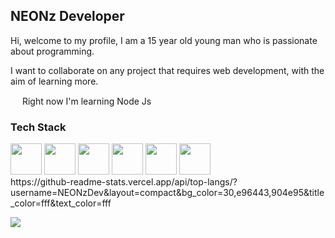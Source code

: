 ## NEONz Developer

Hi, welcome to my profile, I am a 15 year old young man who is passionate about programming.

I want to collaborate on any project that requires web development, with the aim of learning more.

<img src="https://images.emojiterra.com/google/android-11/128px/270d.png" width="15px"> ️Right now I'm learning Node Js


### Tech Stack
<div><img src="https://camo.githubusercontent.com/8298328a921a558fc17a231edb75f35504ec6d30/68747470733a2f2f75706c6f61642e77696b696d656469612e6f72672f77696b6970656469612f636f6d6d6f6e732f7468756d622f392f39392f556e6f6666696369616c5f4a6176615363726970745f6c6f676f5f322e7376672f3132303070782d556e6f6666696369616c5f4a6176615363726970745f6c6f676f5f322e7376672e706e67" width="50px">
<img src="https://camo.githubusercontent.com/119dffa22a5b3a64a830e3ced7bcbdc61eea862d/68747470733a2f2f7777772e72657475726e6769732e6e65742f77702d636f6e74656e742f75706c6f6164732f323031322f30352f6c6f676f5f435353332e706e67" width="50px">
<img src="https://camo.githubusercontent.com/90af441adf3c5447116634a9b486a98426a65964/68747470733a2f2f75706c6f61642e77696b696d656469612e6f72672f77696b6970656469612f636f6d6d6f6e732f7468756d622f362f36312f48544d4c355f6c6f676f5f616e645f776f72646d61726b2e7376672f32333070782d48544d4c355f6c6f676f5f616e645f776f72646d61726b2e7376672e706e67" width="50px">
<img src="https://camo.githubusercontent.com/49ecaff44da673d63b6af9d04a40574af9d3d845/68747470733a2f2f75706c6f61642e77696b696d656469612e6f72672f77696b6970656469612f636f6d6d6f6e732f642f64392f4e6f64652e6a735f6c6f676f2e737667" width="50px">
<img src="https://camo.githubusercontent.com/2bfb0704e2520506d25efdbda00889b0b2d099fb/68747470733a2f2f6d69726f2e6d656469756d2e636f6d2f6d61782f3931302f312a4a5a3259437079494f4f334a666e5879323634625f412e706e67" width="50px">
<img src="https://camo.githubusercontent.com/01e44f2f84f8fb7fdabfcabd1f9fb1069f214f8e/68747470733a2f2f73656f636f6d2e6167656e63792f77702d636f6e74656e742f75706c6f6164732f323031392f30322f626f6f7473747261702d737461636b2e706e67" width="50px"></div>
https://github-readme-stats.vercel.app/api/top-langs/?username=NEONzDev&layout=compact&bg_color=30,e96443,904e95&title_color=fff&text_color=fff
<p><img src="https://github-readme-stats.vercel.app/api/top-langs/?username=NEONzDev&layout=compact&bg_color=30,e96443,904e95&title_color=fff&text_color=fff"></p>
